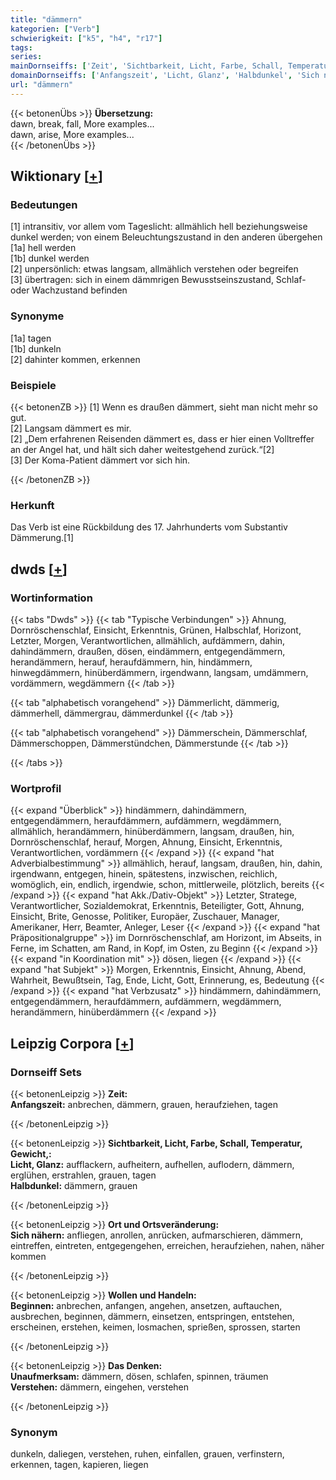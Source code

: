 ```yaml
---
title: "dämmern"
kategorien: ["Verb"]
schwierigkeit: ["k5", "h4", "r17"]
tags:
series:
mainDornseiffs: ['Zeit', 'Sichtbarkeit, Licht, Farbe, Schall, Temperatur, Gewicht,', 'Ort und Ortsveränderung', 'Wollen und Handeln', 'Das Denken']
domainDornseiffs: ['Anfangszeit', 'Licht, Glanz', 'Halbdunkel', 'Sich nähern', 'Beginnen', 'Unaufmerksam', 'Verstehen']
url: "dämmern"
---
```


{{< betonenÜbs >}}
**Übersetzung:**  
dawn, break, fall, More examples...  
dawn, arise, More examples...  
{{< /betonenÜbs >}}

## Wiktionary [[+](https://de.wiktionary.org/wiki/dämmern)]

### Bedeutungen
[1] intransitiv, vor allem vom Tageslicht: allmählich hell beziehungsweise dunkel werden; von einem Beleuchtungszustand in den anderen übergehen  
[1a] hell werden  
[1b] dunkel werden  
[2] unpersönlich: etwas langsam, allmählich verstehen oder begreifen  
[3] übertragen: sich in einem dämmrigen Bewusstseinszustand, Schlaf- oder Wachzustand befinden  

### Synonyme
[1a] tagen  
[1b] dunkeln  
[2] dahinter kommen, erkennen  

### Beispiele
{{< betonenZB >}}
[1] Wenn es draußen dämmert, sieht man nicht mehr so gut.  
[2] Langsam dämmert es mir.  
[2] „Dem erfahrenen Reisenden dämmert es, dass er hier einen Volltreffer an der Angel hat, und hält sich daher weitestgehend zurück.“[2]  
[3] Der Koma-Patient dämmert vor sich hin.  

{{< /betonenZB >}}
### Herkunft
Das Verb ist eine Rückbildung des 17. Jahrhunderts vom Substantiv Dämmerung.[1]  



## dwds [[+](https://www.dwds.de/wb/dämmern)]

### Wortinformation
{{< tabs "Dwds" >}}
{{< tab "Typische Verbindungen" >}}
Ahnung, Dornröschenschlaf, Einsicht, Erkenntnis, Grünen, Halbschlaf, Horizont, Letzter, Morgen, Verantwortlichen, allmählich, aufdämmern, dahin, dahindämmern, draußen, dösen, eindämmern, entgegendämmern, herandämmern, herauf, heraufdämmern, hin, hindämmern, hinwegdämmern, hinüberdämmern, irgendwann, langsam, umdämmern, vordämmern, wegdämmern
{{< /tab >}}

{{< tab "alphabetisch vorangehend" >}}
Dämmerlicht, dämmerig, dämmerhell, dämmergrau, dämmerdunkel
{{< /tab >}}

{{< tab "alphabetisch vorangehend" >}}
Dämmerschein, Dämmerschlaf, Dämmerschoppen, Dämmerstündchen, Dämmerstunde
{{< /tab >}}

{{< /tabs >}}

### Wortprofil
{{< expand "Überblick" >}} hindämmern, dahindämmern, entgegendämmern, heraufdämmern, aufdämmern, wegdämmern, allmählich, herandämmern, hinüberdämmern, langsam, draußen, hin, Dornröschenschlaf, herauf, Morgen, Ahnung, Einsicht, Erkenntnis, Verantwortlichen, vordämmern {{< /expand >}}
{{< expand "hat Adverbialbestimmung" >}} allmählich, herauf, langsam, draußen, hin, dahin, irgendwann, entgegen, hinein, spätestens, inzwischen, reichlich, womöglich, ein, endlich, irgendwie, schon, mittlerweile, plötzlich, bereits {{< /expand >}}
{{< expand "hat Akk./Dativ-Objekt" >}} Letzter, Stratege, Verantwortlicher, Sozialdemokrat, Erkenntnis, Beteiligter, Gott, Ahnung, Einsicht, Brite, Genosse, Politiker, Europäer, Zuschauer, Manager, Amerikaner, Herr, Beamter, Anleger, Leser {{< /expand >}}
{{< expand "hat Präpositionalgruppe" >}} im Dornröschenschlaf, am Horizont, im Abseits, in Ferne, im Schatten, am Rand, in Kopf, im Osten, zu Beginn {{< /expand >}}
{{< expand "in Koordination mit" >}} dösen, liegen {{< /expand >}}
{{< expand "hat Subjekt" >}} Morgen, Erkenntnis, Einsicht, Ahnung, Abend, Wahrheit, Bewußtsein, Tag, Ende, Licht, Gott, Erinnerung, es, Bedeutung {{< /expand >}}
{{< expand "hat Verbzusatz" >}} hindämmern, dahindämmern, entgegendämmern, heraufdämmern, aufdämmern, wegdämmern, herandämmern, hinüberdämmern {{< /expand >}}

## Leipzig Corpora [[+](https://corpora.uni-leipzig.de/en/res?word=dämmern&corpusId=deu_newscrawl-public_2018)]

### Dornseiff Sets
{{< betonenLeipzig >}}
**Zeit:**  
**Anfangszeit:** anbrechen, dämmern, grauen, heraufziehen, tagen  

{{< /betonenLeipzig >}}


{{< betonenLeipzig >}}
**Sichtbarkeit, Licht, Farbe, Schall, Temperatur, Gewicht,:**  
**Licht, Glanz:** aufflackern, aufheitern, aufhellen, auflodern, dämmern, erglühen, erstrahlen, grauen, tagen  
**Halbdunkel:** dämmern, grauen  

{{< /betonenLeipzig >}}


{{< betonenLeipzig >}}
**Ort und Ortsveränderung:**  
**Sich nähern:** anfliegen, anrollen, anrücken, aufmarschieren, dämmern, eintreffen, eintreten, entgegengehen, erreichen, heraufziehen, nahen, näher kommen  

{{< /betonenLeipzig >}}


{{< betonenLeipzig >}}
**Wollen und Handeln:**  
**Beginnen:** anbrechen, anfangen, angehen, ansetzen, auftauchen, ausbrechen, beginnen, dämmern, einsetzen, entspringen, entstehen, erscheinen, erstehen, keimen, losmachen, sprießen, sprossen, starten  

{{< /betonenLeipzig >}}


{{< betonenLeipzig >}}
**Das Denken:**  
**Unaufmerksam:** dämmern, dösen, schlafen, spinnen, träumen  
**Verstehen:** dämmern, eingehen, verstehen  

{{< /betonenLeipzig >}}

### Synonym
dunkeln, daliegen, verstehen, ruhen, einfallen, grauen, verfinstern, erkennen, tagen, kapieren, liegen

